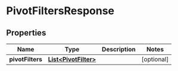 
# PivotFiltersResponse

## Properties
Name | Type | Description | Notes
------------ | ------------- | ------------- | -------------
**pivotFilters** | [**List&lt;PivotFilter&gt;**](PivotFilter.md) |  |  [optional]



